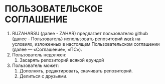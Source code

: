 # ПОЛЬЗОВАТЕЛЬСКОЕ СОГЛАШЕНИЕ
1. RUZAHARSU (далее - ZAHAR) предлагает пользователю github (далее - Пользователь) использовать репозиторий [work](https://github.com/ruzaharsu/work) на условиях, изложенных в настоящем Пользовательском соглашении (далее — «Соглашение», «ПС»).
2. Пользователь недолжен: 
   1. Засарять репозиторий всякой ерундой
3. Пользователь может:
   1. Дополнять, редактировать, скачивать репозиторий.
   2. Делиться с друзьями.

